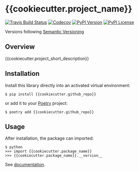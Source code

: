 # {{cookiecutter.project_name}}


[![Travis Build Status](https://img.shields.io/travis/{{cookiecutter.github_username}}/{{cookiecutter.github_repo}}/master.svg?label=unix)](https://travis-ci.com/{{cookiecutter.github_username}}/{{cookiecutter.github_repo}})
[![Codecov](https://codecov.io/gh/geronimo-iia/async-btree/branch/master/graph/badge.svg?token=SXD9Z508CA)](https://codecov.io/gh/{{cookiecutter.github_username}}/{{cookiecutter.github_repo}})
[![PyPI Version](https://img.shields.io/pypi/v/{{cookiecutter.github_repo}}.svg)](https://pypi.org/project/{{cookiecutter.github_repo}})
[![PyPI License](https://img.shields.io/pypi/l/{{cookiecutter.github_repo}}.svg)](https://pypi.org/project/{{cookiecutter.github_repo}})

Versions following [Semantic Versioning](https://semver.org/)

## Overview

{{cookiecutter.project_short_description}}

## Installation

Install this library directly into an activated virtual environment:

```text
$ pip install {{cookiecutter.github_repo}}
```

or add it to your [Poetry](https://poetry.eustace.io/) project:

```text
$ poetry add {{cookiecutter.github_repo}}
```

## Usage

After installation, the package can imported:

```text
$ python
>>> import {{cookiecutter.package_name}}
>>> {{cookiecutter.package_name}}.__version__
```

See [documentation](https://{{cookiecutter.github_username}}.github.io/{{cookiecutter.github_repo}}).
